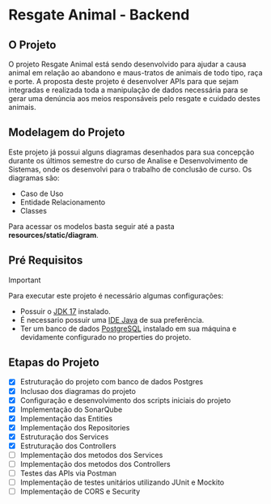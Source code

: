 # Resgate Animal - Backend
## O Projeto
O projeto Resgate Animal está sendo desenvolvido para ajudar a causa animal em relação ao abandono e maus-tratos de animais de todo tipo, raça e porte.
A proposta deste projeto é desenvolver APIs para que sejam integradas e realizada toda a manipulação de dados necessária para se gerar uma denúncia aos meios responsáveis pelo resgate e cuidado destes animais.

## Modelagem do Projeto
Este projeto já possui alguns diagramas desenhados para sua concepção durante os últimos semestre do curso de Analise e Desenvolvimento de Sistemas, onde os desenvolvi para o trabalho de conclusão de curso.
Os diagramas são: 
+ Caso de Uso
+ Entidade Relacionamento
+ Classes

Para acessar os modelos basta seguir até a pasta **resources/static/diagram**.

## Pré Requisitos
> [!IMPORTANT]
> Para executar este projeto é necessário algumas configurações:
> + Possuir  o [JDK 17](https://download.oracle.com/java/17/latest/jdk-17_windows-x64_bin.exe) instalado.
> + É necessario possuir uma [IDE Java](https://spring.io/tools) de sua preferência. 
> + Ter um banco de dados [PostgreSQL](https://www.postgresql.org/download/) instalado em sua máquina e devidamente configurado no properties do projeto.

## Etapas do Projeto
- [x] Estruturação do projeto com banco de dados Postgres
- [x] Inclusao dos diagramas do projeto
- [x] Configuração e desenvolvimento dos scripts iniciais do projeto
- [x] Implementação do SonarQube
- [x] Implementação das Entities
- [x] Implementação dos Repositories
- [x] Estruturação dos Services
- [x] Estruturação dos Controllers
- [ ] Implementação dos metodos dos Services
- [ ] Implementação dos metodos dos Controllers
- [ ] Testes das APIs via Postman
- [ ] Implementação de testes unitários utilizando JUnit e Mockito
- [ ] Implementação de CORS e Security
